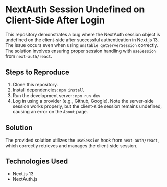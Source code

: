 # NextAuth Session Undefined on Client-Side After Login

This repository demonstrates a bug where the NextAuth session object is undefined on the client-side after successful authentication in Next.js 13.  The issue occurs even when using `unstable_getServerSession` correctly. The solution involves ensuring proper session handling with `useSession` from `next-auth/react`.

## Steps to Reproduce

1. Clone this repository.
2. Install dependencies: `npm install`
3. Run the development server: `npm run dev`
4. Log in using a provider (e.g., Github, Google). Note the server-side session works properly, but the client-side session remains undefined, causing an error on the `About` page.

## Solution

The provided solution utilizes the `useSession` hook from `next-auth/react`, which correctly retrieves and manages the client-side session.

## Technologies Used

* Next.js 13
* NextAuth.js